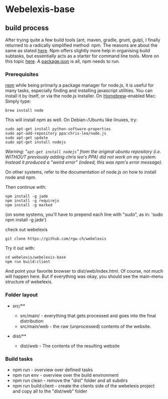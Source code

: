 # Webelexis-base

## build process

After trying quite a few build tools (ant, maven, gradle, grunt, gulp), I finally returned to a radically simplified method: npm.
The reasons are about the same as stated [here](http://blog.keithcirkel.co.uk/why-we-should-stop-using-grunt/). Npm offers slightly more help in organising build subtasks, but essentially acts as a starter for command line tools. More on this topic [here](http://blog.keithcirkel.co.uk/how-to-use-npm-as-a-build-tool/). A [package.json](http://browsenpm.org/package.json) is all, npm needs to run.

### Prerequisites

[npm](https://www.npmjs.com) while being primarly a package manager for node.js, it is useful for many tasks, especially finding and installing javascript utilities. You can install it by itself, or via the node.js installer. On [Homebrew](http://brew.sh)-enabled Mac: Simply type:
    
    brew install node
    
This will install npm as well.  On Debian-/Ubuntu like linuxes, try:

	sudo apt-get install python-software-properties
	sudo apt-add-repository ppa:chris-lea/node.js
	sudo apt-get update
	sudo apt-get install nodejs

_Warning: "`apt-get install nodejs`" from the original ubuntu repository (i.e. WITHOUT previously adding chris lea's PPA) did not work on my system. Instead it produced a "weird error" (indeed, this was npm's error message)._

	

On other systems, refer to the documentation of node.js on how to install node and npm.

Then continue with:

    npm install -g jade
    npm install -g requirejs
    npm install -g marked

(on some systems, you'll have to prepend each line with "sudo", as in: 'sudo npm install -g jade')

check out webelexis

	git clone https://github.com/rgw.ch/webelexis

Try it out with:
    
	cd webelexis/webelexis-base
	npm run build:client

And point your favorite browser to dist/web/index.html. Of course, not much will happen here. But if everything was okay, you should see the main-menu structure of webelexis.

### Folder layout

- src/** 
    * src/main/ - everything that gets processed and goes into the final distribution
    * src/main/web - the raw (unprocessed) contents of the website.
    
- dist/**
    * dist/web - The contents of the resulting website
    
### Build tasks

* npm run  - overview over defined tasks
* npm run env  - overview over the build environment
* npm run clean - remove the "dist" folder and all subdirs
* npm run build:client - create the clients side of the webelexis project and copy all to the "dist/web" folder
